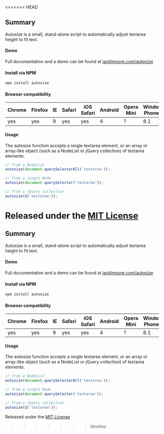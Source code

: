 <<<<<<< HEAD
## Summary

Autosize is a small, stand-alone script to automatically adjust textarea height to fit text.

#### Demo

Full documentation and a demo can be found at [jacklmoore.com/autosize](http://jacklmoore.com/autosize)

#### Install via NPM
```bash
npm install autosize
```

#### Browser compatibility

Chrome | Firefox | IE | Safari | iOS Safari | Android | Opera Mini | Windows Phone IE
------ | --------|----|--------|------------|---------|------------|------------------
yes    | yes     | 9  | yes    | yes        | 4       | ?          | 8.1

#### Usage

The autosize function accepts a single textarea element, or an array or array-like object (such as a NodeList or jQuery collection) of textarea elements.

```javascript
// from a NodeList
autosize(document.querySelectorAll('textarea'));

// from a single Node
autosize(document.querySelector('textarea'));

// from a jQuery collection
autosize($('textarea'));
```

Released under the [MIT License](http://www.opensource.org/licenses/mit-license.php)
=======
## Summary

Autosize is a small, stand-alone script to automatically adjust textarea height to fit text.

#### Demo

Full documentation and a demo can be found at [jacklmoore.com/autosize](http://jacklmoore.com/autosize)

#### Install via NPM
```bash
npm install autosize
```

#### Browser compatibility

Chrome | Firefox | IE | Safari | iOS Safari | Android | Opera Mini | Windows Phone IE
------ | --------|----|--------|------------|---------|------------|------------------
yes    | yes     | 9  | yes    | yes        | 4       | ?          | 8.1

#### Usage

The autosize function accepts a single textarea element, or an array or array-like object (such as a NodeList or jQuery collection) of textarea elements.

```javascript
// from a NodeList
autosize(document.querySelectorAll('textarea'));

// from a single Node
autosize(document.querySelector('textarea'));

// from a jQuery collection
autosize($('textarea'));
```

Released under the [MIT License](http://www.opensource.org/licenses/mit-license.php)
>>>>>>> develop

